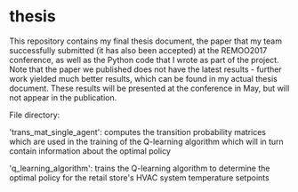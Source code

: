 # thesis
This repository contains my final thesis document, the paper that my team successfully submitted (it has also been accepted) at the REMOO2017 conference, as well as the Python code that I wrote as part of the project. Note that the paper we published does not have the latest results - further work yielded much better results, which can be found in my actual thesis document. These results will be presented at the conference in May, but will not appear in the publication. 


File directory: 

'trans_mat_single_agent': computes the transition probability matrices which are used in the training of the Q-learning algorithm which will in turn contain information about the optimal policy

'q_learning_algorithm': trains the Q-learning algorithm to determine the optimal policy for the retail store's HVAC system temperature setpoints

